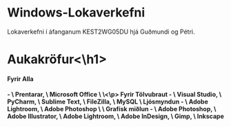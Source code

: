 # Windows-Lokaverkefni
Lokaverkefni í áfanganum KEST2WG05DU hjá Guðmundi og Pétri.


<h1>Aukakröfur<\h1>

<h4>Fyrir Alla<h4/><p> - \
  Prentarar, \
  Microsoft Office \
  \<\p>
Fyrir Tölvubraut - \
  Visual Studio, \
  PyCharm, \
  Sublime Text, \
  FileZilla, \
  MySQL
  \
Ljósmyndun - \
  Adobe Lightroom, \
  Adobe Photoshop \
  \
Grafísk miðlun - \
  Adobe Photoshop, \
  Adobe Illustrator, \
  Adobe Lightroom, \
  Adobe InDesign, \
  Gimp, \
  Inkscape
  


